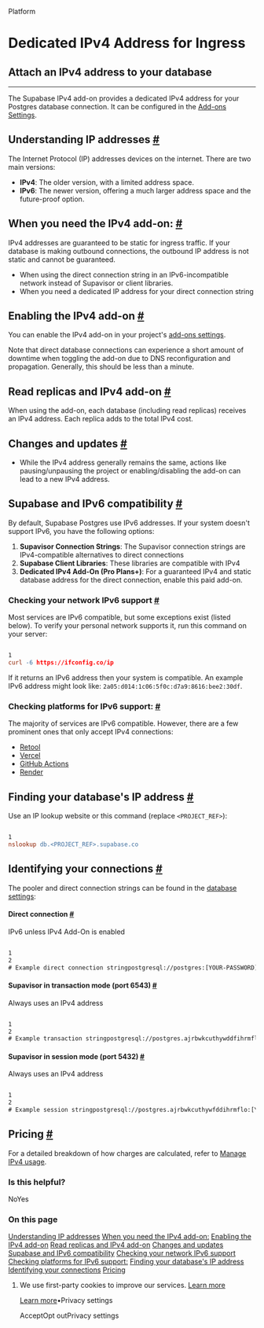 Platform

# Dedicated IPv4 Address for Ingress

## Attach an IPv4 address to your database

* * *

The Supabase IPv4 add-on provides a dedicated IPv4 address for your Postgres database connection. It can be configured in the [Add-ons Settings](https://supabase.com/dashboard/project/_/settings/addons).

## Understanding IP addresses [\#](https://supabase.com/docs/guides/platform/ipv4-address\#understanding-ip-addresses)

The Internet Protocol (IP) addresses devices on the internet. There are two main versions:

- **IPv4**: The older version, with a limited address space.
- **IPv6**: The newer version, offering a much larger address space and the future-proof option.

## When you need the IPv4 add-on: [\#](https://supabase.com/docs/guides/platform/ipv4-address\#when-you-need-the-ipv4-add-on)

IPv4 addresses are guaranteed to be static for ingress traffic. If your database is making outbound connections, the outbound IP address is not static and cannot be guaranteed.

- When using the direct connection string in an IPv6-incompatible network instead of Supavisor or client libraries.
- When you need a dedicated IP address for your direct connection string

## Enabling the IPv4 add-on [\#](https://supabase.com/docs/guides/platform/ipv4-address\#enabling-the-ipv4-add-on)

You can enable the IPv4 add-on in your project's [add-ons settings](https://supabase.com/dashboard/project/_/settings/addons).

Note that direct database connections can experience a short amount of downtime when toggling the
add-on due to DNS reconfiguration and propagation. Generally, this should be less than a minute.

## Read replicas and IPv4 add-on [\#](https://supabase.com/docs/guides/platform/ipv4-address\#read-replicas-and-ipv4-add-on)

When using the add-on, each database (including read replicas) receives an IPv4 address. Each replica adds to the total IPv4 cost.

## Changes and updates [\#](https://supabase.com/docs/guides/platform/ipv4-address\#changes-and-updates)

- While the IPv4 address generally remains the same, actions like pausing/unpausing the project or enabling/disabling the add-on can lead to a new IPv4 address.

## Supabase and IPv6 compatibility [\#](https://supabase.com/docs/guides/platform/ipv4-address\#supabase-and-ipv6-compatibility)

By default, Supabase Postgres use IPv6 addresses. If your system doesn't support IPv6, you have the following options:

1. **Supavisor Connection Strings**: The Supavisor connection strings are IPv4-compatible alternatives to direct connections
2. **Supabase Client Libraries**: These libraries are compatible with IPv4
3. **Dedicated IPv4 Add-On (Pro Plans+)**: For a guaranteed IPv4 and static database address for the direct connection, enable this paid add-on.

### Checking your network IPv6 support [\#](https://supabase.com/docs/guides/platform/ipv4-address\#checking-your-network-ipv6-support)

Most services are IPv6 compatible, but some exceptions exist (listed below). To verify your personal network supports it, run this command on your server:

```flex

1
curl -6 https://ifconfig.co/ip
```

If it returns an IPv6 address then your system is compatible. An example IPv6 address might look like: `2a05:d014:1c06:5f0c:d7a9:8616:bee2:30df`.

### Checking platforms for IPv6 support: [\#](https://supabase.com/docs/guides/platform/ipv4-address\#checking-platforms-for-ipv6-support)

The majority of services are IPv6 compatible. However, there are a few prominent ones that only accept IPv4 connections:

- [Retool](https://retool.com/)
- [Vercel](https://vercel.com/)
- [GitHub Actions](https://docs.github.com/en/actions)
- [Render](https://render.com/)

## Finding your database's IP address [\#](https://supabase.com/docs/guides/platform/ipv4-address\#finding-your-databases-ip-address)

Use an IP lookup website or this command (replace `<PROJECT_REF>`):

```flex

1
nslookup db.<PROJECT_REF>.supabase.co
```

## Identifying your connections [\#](https://supabase.com/docs/guides/platform/ipv4-address\#identifying-your-connections)

The pooler and direct connection strings can be found in the [database settings](https://supabase.com/dashboard/project/_/settings/database):

#### Direct connection [\#](https://supabase.com/docs/guides/platform/ipv4-address\#direct-connection)

IPv6 unless IPv4 Add-On is enabled

```flex

1
2
# Example direct connection stringpostgresql://postgres:[YOUR-PASSWORD]@db.ajrbwkcuthywfihaarmflo.supabase.co:5432/postgres
```

#### Supavisor in transaction mode (port 6543) [\#](https://supabase.com/docs/guides/platform/ipv4-address\#supavisor-in-transaction-mode-port-6543)

Always uses an IPv4 address

```flex

1
2
# Example transaction stringpostgresql://postgres.ajrbwkcuthywddfihrmflo:[YOUR-PASSWORD]@aws-0-us-east-1.pooler.supabase.com:6543/postgres
```

#### Supavisor in session mode (port 5432) [\#](https://supabase.com/docs/guides/platform/ipv4-address\#supavisor-in-session-mode-port-5432)

Always uses an IPv4 address

```flex

1
2
# Example session stringpostgresql://postgres.ajrbwkcuthywfddihrmflo:[YOUR-PASSWORD]@aws-0-us-east-1.pooler.supabase.com:5432/postgres
```

## Pricing [\#](https://supabase.com/docs/guides/platform/ipv4-address\#pricing)

For a detailed breakdown of how charges are calculated, refer to [Manage IPv4 usage](https://supabase.com/docs/guides/platform/manage-your-usage/ipv4).

### Is this helpful?

NoYes

### On this page

[Understanding IP addresses](https://supabase.com/docs/guides/platform/ipv4-address#understanding-ip-addresses) [When you need the IPv4 add-on:](https://supabase.com/docs/guides/platform/ipv4-address#when-you-need-the-ipv4-add-on) [Enabling the IPv4 add-on](https://supabase.com/docs/guides/platform/ipv4-address#enabling-the-ipv4-add-on) [Read replicas and IPv4 add-on](https://supabase.com/docs/guides/platform/ipv4-address#read-replicas-and-ipv4-add-on) [Changes and updates](https://supabase.com/docs/guides/platform/ipv4-address#changes-and-updates) [Supabase and IPv6 compatibility](https://supabase.com/docs/guides/platform/ipv4-address#supabase-and-ipv6-compatibility) [Checking your network IPv6 support](https://supabase.com/docs/guides/platform/ipv4-address#checking-your-network-ipv6-support) [Checking platforms for IPv6 support:](https://supabase.com/docs/guides/platform/ipv4-address#checking-platforms-for-ipv6-support) [Finding your database's IP address](https://supabase.com/docs/guides/platform/ipv4-address#finding-your-databases-ip-address) [Identifying your connections](https://supabase.com/docs/guides/platform/ipv4-address#identifying-your-connections) [Pricing](https://supabase.com/docs/guides/platform/ipv4-address#pricing)

1. We use first-party cookies to improve our services. [Learn more](https://supabase.com/privacy#8-cookies-and-similar-technologies-used-on-our-european-services)



   [Learn more](https://supabase.com/privacy#8-cookies-and-similar-technologies-used-on-our-european-services)•Privacy settings





   AcceptOpt outPrivacy settings